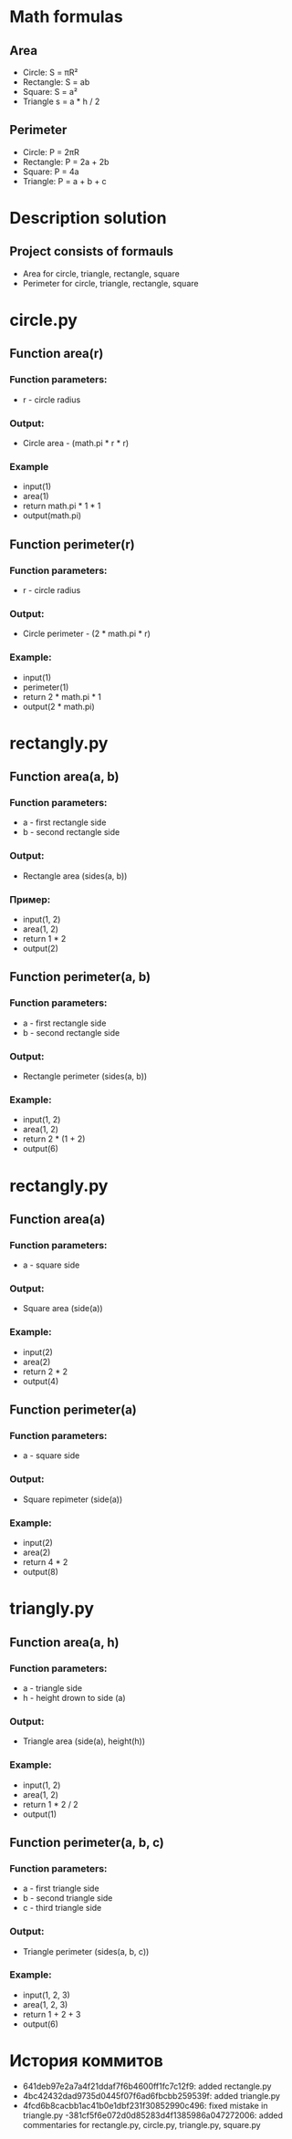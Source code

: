 # Math formulas
## Area
- Circle: S = πR²
- Rectangle: S = ab
- Square: S = a²
- Triangle s = a * h / 2

## Perimeter
- Circle: P = 2πR
- Rectangle: P = 2a + 2b
- Square: P = 4a
- Triangle: P = a + b + c

# Description solution
## Project consists of formauls
- Area for circle, triangle, rectangle, square
- Perimeter for circle, triangle, rectangle, square

# circle.py
## Function area(r)
### Function parameters:
- r - circle radius
### Output:
- Circle area - (math.pi * r * r)  
### Example
- input(1)
- area(1)
- return math.pi * 1 * 1
- output(math.pi)
## Function perimeter(r)
### Function parameters:
- r - circle radius
### Output:
- Circle perimeter - (2 * math.pi * r) 
### Example:
- input(1)
- perimeter(1)
- return  2 * math.pi * 1
- output(2 * math.pi)

# rectangly.py
## Function area(a, b)
### Function parameters:
- a - first rectangle side
- b - second rectangle side
### Output:
- Rectangle area (sides(a, b))
### Пример:
- input(1, 2)
- area(1, 2)
- return 1 * 2
- output(2)
## Function perimeter(a, b)
### Function parameters:
- a - first rectangle side
- b - second rectangle side
### Output:
- Rectangle perimeter (sides(a, b))
### Example:
- input(1, 2)
- area(1, 2)
- return 2 * (1 + 2)
- output(6)

# rectangly.py
## Function area(a)
### Function parameters:
- a - square side
### Output:
- Square area (side(a))
### Example:
- input(2)
- area(2)
- return 2 * 2
- output(4)
## Function perimeter(a)
### Function parameters:
- a - square side
### Output:
- Square repimeter (side(a))
### Example:
- input(2)
- area(2)
- return 4 * 2
- output(8)

# triangly.py
## Function area(a, h)
### Function parameters:
- a - triangle side
- h - height drown to side (a)
### Output:
- Triangle area (side(a), height(h))
### Example:
- input(1, 2)
- area(1, 2)
- return 1 * 2 / 2
- output(1)
## Function perimeter(a, b, c)
### Function parameters:
- a - first triangle side
- b - second triangle side
- c - third triangle side
### Output:
- Triangle perimeter (sides(a, b, c))
### Example:
- input(1, 2, 3)
- area(1, 2, 3)
- return 1 + 2 + 3
- output(6)

# История коммитов
- 641deb97e2a7a4f21ddaf7f6b4600ff1fc7c12f9: added rectangle.py
- 4bc42432dad9735d0445f07f6ad6fbcbb259539f: added triangle.py
- 4fcd6b8cacbb1ac41b0e1dbf231f30852990c496: fixed mistake in triangle.py
-381cf5f6e072d0d85283d4f1385986a047272006: added commentaries for rectangle.py, circle.py, triangle.py, square.py
  
